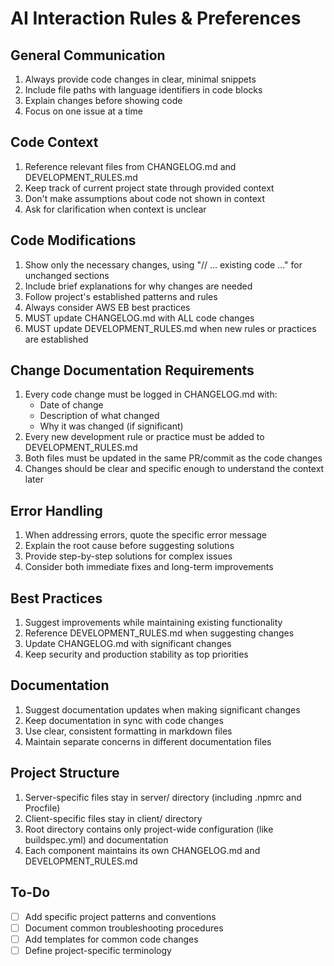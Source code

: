 # AI Interaction Rules & Preferences

## General Communication
1. Always provide code changes in clear, minimal snippets
2. Include file paths with language identifiers in code blocks
3. Explain changes before showing code
4. Focus on one issue at a time

## Code Context
1. Reference relevant files from CHANGELOG.md and DEVELOPMENT_RULES.md
2. Keep track of current project state through provided context
3. Don't make assumptions about code not shown in context
4. Ask for clarification when context is unclear

## Code Modifications
1. Show only the necessary changes, using "// ... existing code ..." for unchanged sections
2. Include brief explanations for why changes are needed
3. Follow project's established patterns and rules
4. Always consider AWS EB best practices
5. MUST update CHANGELOG.md with ALL code changes
6. MUST update DEVELOPMENT_RULES.md when new rules or practices are established

## Change Documentation Requirements
1. Every code change must be logged in CHANGELOG.md with:
   - Date of change
   - Description of what changed
   - Why it was changed (if significant)
2. Every new development rule or practice must be added to DEVELOPMENT_RULES.md
3. Both files must be updated in the same PR/commit as the code changes
4. Changes should be clear and specific enough to understand the context later

## Error Handling
1. When addressing errors, quote the specific error message
2. Explain the root cause before suggesting solutions
3. Provide step-by-step solutions for complex issues
4. Consider both immediate fixes and long-term improvements

## Best Practices
1. Suggest improvements while maintaining existing functionality
2. Reference DEVELOPMENT_RULES.md when suggesting changes
3. Update CHANGELOG.md with significant changes
4. Keep security and production stability as top priorities

## Documentation
1. Suggest documentation updates when making significant changes
2. Keep documentation in sync with code changes
3. Use clear, consistent formatting in markdown files
4. Maintain separate concerns in different documentation files

## Project Structure
1. Server-specific files stay in server/ directory (including .npmrc and Procfile)
2. Client-specific files stay in client/ directory
3. Root directory contains only project-wide configuration (like buildspec.yml) and documentation
4. Each component maintains its own CHANGELOG.md and DEVELOPMENT_RULES.md

## To-Do
- [ ] Add specific project patterns and conventions
- [ ] Document common troubleshooting procedures
- [ ] Add templates for common code changes
- [ ] Define project-specific terminology 